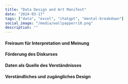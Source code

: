 ```yaml
---
title: "Data Design and Art Manifest"
date: "2024-03-17"
tags: ["data", "excel", "chatgpt", "mental-breakdown"]
social_image: "/media/wallpapperr10.png"
description: ""
---
```


####  Freiraum für Interpretation und Meinung
#### Förderung des Diskurses
#### Daten als Quelle des Verständnisses
#### Verständliches und zugängliches Design